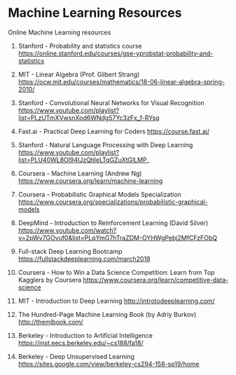 
# Machine Learning Resources

Online Machine Learning resources
1) Stanford - Probability and statistics course 
https://online.stanford.edu/courses/gse-yprobstat-probability-and-statistics

2) MIT - Linear Algebra (Prof. Gilbert Strang)
https://ocw.mit.edu/courses/mathematics/18-06-linear-algebra-spring-2010/ 

3) Stanford - Convolutional Neural Networks for Visual Recognition
https://www.youtube.com/playlist?list=PLzUTmXVwsnXod6WNdg57Yc3zFx_f-RYsq 

4) Fast.ai - Practical Deep Learning for Coders
https://course.fast.ai/

5) Stanford - Natural Language Processing with Deep Learning
https://www.youtube.com/playlist?list=PLU40WL8Ol94IJzQtileLTqGZuXtGlLMP_ 

6) Coursera - Machine Learning (Andrew Ng)
https://www.coursera.org/learn/machine-learning 

7) Coursera - Probabilistic Graphical Models Specialization
https://www.coursera.org/specializations/probabilistic-graphical-models 

8) DeepMind - Introduction to Reinforcement Learning (David Silver)
https://www.youtube.com/watch?v=2pWv7GOvuf0&list=PLqYmG7hTraZDM-OYHWgPebj2MfCFzFObQ

9) Full-stack Deep Learning Bootcamp
https://fullstackdeeplearning.com/march2019 

10) Coursera - How to Win a Data Science Competition: Learn from Top Kagglers by Coursera
https://www.coursera.org/learn/competitive-data-science 

11) MIT - Introduction to Deep Learning
http://introtodeeplearning.com/

12) The Hundred-Page Machine Learning Book (by Adriy Burkov)
http://themlbook.com/

13) Berkeley - Introduction to Artificial Intelligence
https://inst.eecs.berkeley.edu/~cs188/fa18/

14) Berkeley - Deep Unsupervised Learning
https://sites.google.com/view/berkeley-cs294-158-sp19/home
